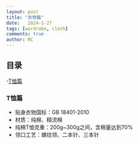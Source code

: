 ```yaml
---
layout: post
title: "衣物篇"
date:   2024-1-27
tags: [wardrobe, cloth]
comments: true
author: RC
---
```


<!-- more -->

## 目录
-[T恤篇](#T恤篇)


### T恤篇
- 贴身衣物国标：GB 18401-2010
- 材质：纯棉、精流棉
- 纯棉T恤克重：200g~300g之间，含棉量达到70%
- 领口工艺：螺纹领、二本针、三本针

